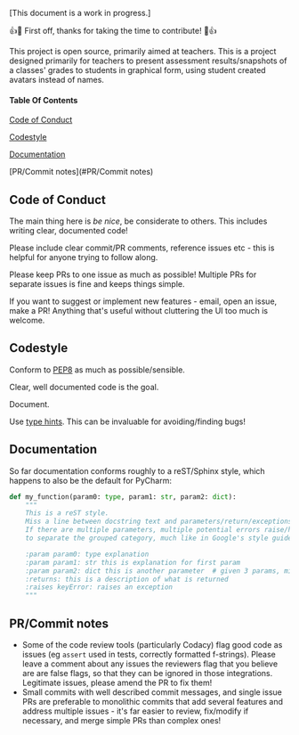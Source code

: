 \[This document is a work in progress.]

:+1::tada: First off, thanks for taking the time to contribute! :tada::+1:

This project is open source, primarily aimed at teachers. 
This is a project designed primarily for teachers to present assessment results/snapshots of a classes' grades 
to students in graphical form, using student created avatars instead of names.

#### Table Of Contents
[Code of Conduct](#code-of-conduct)

[Codestyle](#codestyle)

[Documentation](#documentation)

[PR/Commit notes](#PR/Commit notes)

## Code of Conduct
The main thing here is *be nice*, be considerate to others. This includes writing clear, documented code!

Please include clear commit/PR comments, reference issues etc - this is helpful for anyone trying to follow along.

Please keep PRs to one issue as much as possible! Multiple PRs for separate issues is fine and keeps things simple. 

If you want to suggest or implement new features - email, open an issue, make a PR! Anything that's useful without cluttering
the UI too much is welcome.

## Codestyle

Conform to [PEP8](https://www.python.org/dev/peps/pep-0008/) as much as possible/sensible. 

Clear, well documented code is the goal. 

Document. 

Use [type hints](https://docs.python.org/3/library/typing.html). This can be invaluable for avoiding/finding bugs!

## Documentation

So far documentation conforms roughly to a reST/Sphinx style, which happens to also be the default for PyCharm:

```python
def my_function(param0: type, param1: str, param2: dict):
    """
    This is a reST style. 
    Miss a line between docstring text and parameters/return/exceptions.
    If there are multiple parameters, multiple potential errors raise/handled, it can be clearer
    to separate the grouped category, much like in Google's style guide. 

    :param param0: type explanation
    :param param1: str this is explanation for first param
    :param param2: dict this is another parameter  # given 3 params, might be clearer with newline here.
    :returns: this is a description of what is returned
    :raises keyError: raises an exception
    """
```


## PR/Commit notes
- Some of the code review tools (particularly Codacy) flag good code as issues (eg `assert` used in tests,
 correctly formatted f-strings). Please leave a comment about any issues the reviewers flag that you believe are 
 are false flags, so that they can be ignored in those integrations. Legitimate issues, please amend the PR to fix them!
- Small commits with well described commit messages, and single issue PRs are preferable to monolithic commits that add 
several features and address multiple issues - it's far easier to review, fix/modify if necessary, and merge simple PRs 
than complex ones!